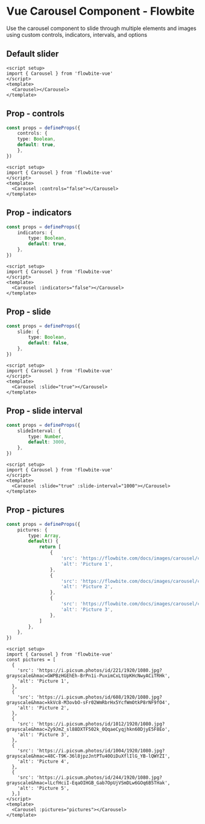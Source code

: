 <script setup>
import CarouselDefaultExample from './carousel/examples/CarouselDefaultExample.vue';
import CarouselNoControlsExample from './carousel/examples/CarouselNoControlsExample.vue';
import CarouselNoIndicatorsExample from './carousel/examples/CarouselNoIndicatorsExample.vue';
import CarouselSlideExample from './carousel/examples/CarouselSlideExample.vue';
import CarouselSlideIntervalExample from './carousel/examples/CarouselSlideIntervalExample.vue';
import CarouselPicturesExample from './carousel/examples/CarouselPicturesExample.vue';
</script>
# Vue Carousel Component - Flowbite

Use the carousel component to slide through multiple elements and images using custom controls, indicators, intervals, and options

## Default slider

```vue
<script setup>
import { Carousel } from 'flowbite-vue'
</script>
<template>
  <Carousel></Carousel>
</template>
```

<CarouselDefaultExample />

## Prop - controls

```typescript
const props = defineProps({
    controls: {
    type: Boolean,
    default: true,
    },
})
```

<CarouselNoControlsExample />

```vue
<script setup>
import { Carousel } from 'flowbite-vue'
</script>
<template>
  <Carousel :controls="false"></Carousel>
</template>
```
## Prop - indicators

```typescript
const props = defineProps({
    indicators: {
        type: Boolean,
        default: true,
    },
})
```

<CarouselNoIndicatorsExample />

```vue
<script setup>
import { Carousel } from 'flowbite-vue'
</script>
<template>
  <Carousel :indicators="false"></Carousel>
</template>
```

## Prop - slide

```typescript
const props = defineProps({
    slide: {
        type: Boolean,
        default: false,
    },
})
```

<CarouselSlideExample />

```vue
<script setup>
import { Carousel } from 'flowbite-vue'
</script>
<template>
  <Carousel :slide="true"></Carousel>
</template>
```

## Prop - slide interval

```typescript
const props = defineProps({
    slideInterval: {
        type: Number,
        default: 3000,
    },
})
```

<CarouselSlideIntervalExample />

```vue
<script setup>
import { Carousel } from 'flowbite-vue'
</script>
<template>
  <Carousel :slide="true" :slide-interval="1000"></Carousel>
</template>
```

## Prop - pictures

```typescript
const props = defineProps({
    pictures: {
        type: Array,
        default() {
            return [
                {
                    'src': 'https://flowbite.com/docs/images/carousel/carousel-1.svg',
                    'alt': 'Picture 1',
                },
                {
                    'src': 'https://flowbite.com/docs/images/carousel/carousel-2.svg',
                    'alt': 'Picture 2',
                },
                {
                    'src': 'https://flowbite.com/docs/images/carousel/carousel-3.svg',
                    'alt': 'Picture 3',
                },
            ]
        },
    },
})
```

<CarouselPicturesExample />

```vue
<script setup>
import { Carousel } from 'flowbite-vue'
const pictures = [
  {
    'src': 'https://i.picsum.photos/id/221/1920/1080.jpg?grayscale&hmac=GWPBzHGEhEh-BrPn1i-PuximCxLtUpKHcNwyACiTRHk',
    'alt': 'Picture 1',
  },
  {
    'src': 'https://i.picsum.photos/id/608/1920/1080.jpg?grayscale&hmac=kkVc8-M3ovbO-sFr02WmRbrHx5YcfWmOtkP8rNF9fO4',
    'alt': 'Picture 2',
  },
  {
    'src': 'https://i.picsum.photos/id/1012/1920/1080.jpg?grayscale&hmac=Zy9JmZ_sl88DXTF502k_0QqaeCyqjhkn60DjyE5F8Eo',
    'alt': 'Picture 3',
  },
  {
    'src': 'https://i.picsum.photos/id/1004/1920/1080.jpg?grayscale&hmac=48C-T9K-36l8jpzJntPTu40OiDuXflIlG_YB-lQWYZI',
    'alt': 'Picture 4',
  },
  {
    'src': 'https://i.picsum.photos/id/244/1920/1080.jpg?grayscale&hmac=lLcfHciI-EqaOIHGB_Gab7OpUjVSmDLw6GOq6B5THak',
    'alt': 'Picture 5',
  },]
</script>
<template>
  <Carousel :pictures="pictures"></Carousel>
</template>
```
